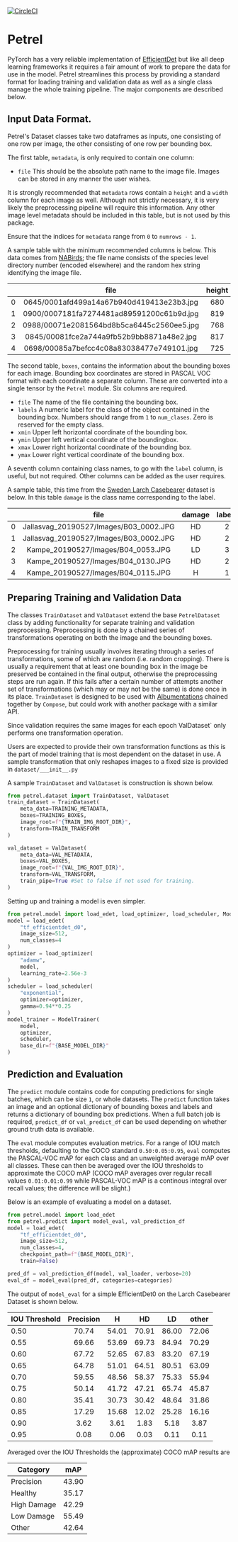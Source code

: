 [![CircleCI](https://circleci.com/gh/DanielMorton/Petrel/tree/master.svg?style=svg)](https://circleci.com/gh/DanielMorton/Petrel/tree/master)

# Petrel

PyTorch has a very reliable implementation of [EfficientDet](https://github.com/rwightman/efficientdet-pytorch)
but like all deep learning frameworks it requires a fair amount of work
to prepare the data for use in the model. Petrel streamlines this process
by providing a standard format for loading training and validation data
as well as a single class manage the whole training pipeline. The major
components are described below.

## Input Data Format.

Petrel's Dataset classes take two dataframes as inputs, one consisting
of one row per image, the other consisting of one row per bounding box.

The first table, ```metadata```, is only required to contain one column:
* `file` This should be the absolute path name to the image file. Images
             can be stored in any manner the user wishes.

It is strongly recommended that ```metadata``` rows contain a 
`height` and a `width` column for each image as well. Although
not strictly necessary, it is very likely the preprocessing pipeline
will require this information. Any other image level metadata should be
included in this table, but is not used by this package.

Ensure that the indices for ```metadata``` range from `0` to `numrows - 1`.

A sample table with the minimum recommended columns is below. This data
comes from [NABirds](https://dl.allaboutbirds.org/nabirds); the file
name consists of the species level directory number (encoded elsewhere)
and the random hex string identifying the image file.

|  | file | height | width|
| --- | :---: | :---: | :---: |
| 0 | 0645/0001afd499a14a67b940d419413e23b3.jpg	| 680 | 1024 |
| 1	| 0900/0007181fa7274481ad89591200c61b9d.jpg	| 819 | 1024 |
| 2	| 0988/00071e2081564bd8b5ca6445c2560ee5.jpg	| 768 | 1024 |
| 3	| 0845/00081fce2a744a9fb52b9bb8871a48e2.jpg	| 817 | 1024 |
| 4	| 0698/00085a7befcc4c08a83038477e749101.jpg	| 725 | 1024 |

The second table, ```boxes```, contains the information about the
bounding boxes for each image. Bounding box coordinates are stored
in PASCAL VOC format with each coordinate a separate column. These are
converted into a single tensor by the ```Petrel``` module.
Six columns are required.

* `file` The name of the file containing the bounding box.
* `labels` A numeric label for the class of the object contained in 
           the bounding box. Numbers should range from `1` to
          `num_clases`. Zero is reserved for the empty class.
* `xmin` Upper left horizontal coordinate of the bounding box.
* `ymin` Upper left vertical coordinate of the boundingbox.
* `xmax` Lower right horizontal coordinate of the bounding box.
* `ymax` Lower right vertical coordinate of the bounding box.

A seventh column containing class names, to go with the `label` column,
is useful, but not required. Other columns can be added as the user
requires.

A sample table, this time from the
[Sweden Larch Casebearer](http://lila.science/datasets/forest-damages-larch-casebearer/) 
dataset is below. In this table `damage` is the class name
corresponding to the label.

|  | file | damage | labels	| xmin | ymin | xmax | ymax |
| --- | :---: | :---: | :---: | :---: | :---: | :---: | :---: |
| 0	| Jallasvag_20190527/Images/B03_0002.JPG | HD | 2 | 205	| 288 | 297 | 380 |
| 1	| Jallasvag_20190527/Images/B03_0002.JPG | HD | 2 | 276	| 186 | 425 | 399 |
| 2 | Kampe_20190527/Images/B04_0053.JPG | LD | 3 | 287 | 817 | 474 | 1017 |
| 3 | Kampe_20190527/Images/B04_0130.JPG | HD | 2 | 537 | 301 | 641	| 411 | 
| 4 | Kampe_20190527/Images/B04_0115.JPG | H  | 1 | 1361 | 567 |1455 | 651 |


## Preparing Training and Validation Data

The classes ```TrainDataset``` and ```ValDataset``` extend the base
```PetrelDataset``` class by adding functionality for separate training
and validation preprocessing. Preprocessing is done by a chained
series of transformations operating on both the image and the bounding
boxes.

Preprocessing for training usually involves iterating through a series
of transformations, some of which are random (i.e. random cropping).
There is usually a requirement that at least one bounding box in the
image be preserved be contained in the final output, otherwise the
preprocessing steps are run again. If this fails after a certain number
of attempts another set of transformations (which may or may not be
the same) is done once in its place. ```TrainDataset``` is designed to
be used with [Albumentations](https://albumentations.ai) chained
together by `Compose`, but could work with another package with a
similar API.

Since validation requires the same images for each epoch
ValDataset` only performs one transformation operation.

Users are expected to provide their own transformation functions as
this is the part of model training that is most dependent on the
dataset in use. A sample transformation that only reshapes images to
a fixed size is provided in `dataset/___init__.py`

A sample `TrainDataset` and `ValDataset` is construction is shown below.

```python
from petrel.dataset import TrainDataset, ValDataset
train_dataset = TrainDataset(
    meta_data=TRAINING_METADATA,
    boxes=TRAINING_BOXES,
    image_root=f"{TRAIN_IMG_ROOT_DIR}",
    transform=TRAIN_TRANSFORM
)

val_dataset = ValDataset(
    meta_data=VAL_METADATA,
    boxes=VAL_BOXES,
    image_root=f"{VAL_IMG_ROOT_DIR}",
    transform=VAL_TRANSFORM,
    train_pipe=True #Set to false if not used for training.
)
```

Setting up and training a model is even simpler.

```python
from petrel.model import load_edet, load_optimizer, load_scheduler, ModelTrainer
model = load_edet(
    "tf_efficientdet_d0",
    image_size=512,
    num_classes=4
)
optimizer = load_optimizer(
    "adamw",
    model,
    learning_rate=2.56e-3
)
scheduler = load_scheduler(
    "exponential",
    optimizer=optimizer,
    gamma=0.94**0.25
)
model_trainer = ModelTrainer(
    model,
    optimizer,
    scheduler,
    base_dir=f"{BASE_MODEL_DIR}"
)
```

## Prediction and Evaluation

The ```predict``` module contains code for conputing predictions for
single batches, which can be size `1`, or whole datasets.
The `predict` function takes an image and an optional dictionary
of bounding boxes and labels and returns a dictionary of bounding
box predictions. When a full batch job is required, `predict_df` or
`val_predict_df` can be used depending on whether ground truth data
is available.

The ```eval``` module computes evaluation metrics. For a range of IOU
match thresholds, defaulting to the COCO standard `0.50:0.05:0.95`,
`eval` computes the PASCAL-VOC mAP for each class and an unweighted
average mAP over all classes. These can then be averaged over the IOU
thresholds to approximate the COCO mAP (COCO mAP averages over 
regular recall values `0.01:0.01:0.99` while PASCAL-VOC mAP is a
continous integral over recall values; the difference will be slight.)

Below is an example of evaluating a model on a dataset.

```python
from petrel.model import load_edet
from petrel.predict import model_eval, val_prediction_df
model = load_edet(
    "tf_efficientdet_d0",
    image_size=512,
    num_classes=4,
    checkpoint_path=f"{BASE_MODEL_DIR}",
    train=False)

pred_df = val_prediction_df(model, val_loader, verbose=20)
eval_df = model_eval(pred_df, categories=categories)
```

The output of `model_eval` for a simple EfficientDet0 on the Larch
Casebearer Dataset is shown below.

| IOU Threshold| Precision | H | HD | LD | other |
| --- | :---: | :---: | :---: | :---: | :---: |
| 0.50 | 70.74 | 54.01 | 70.91 | 86.00 | 72.06 |
| 0.55 | 69.66 | 53.69 | 69.73 | 84.94 | 70.29 |
| 0.60 | 67.72 | 52.65 | 67.83 | 83.20 | 67.19 |
| 0.65 | 64.78 | 51.01 | 64.51 | 80.51 | 63.09 |
| 0.70 | 59.55 | 48.56 | 58.37 | 75.33 | 55.94 |
| 0.75 | 50.14 | 41.72 | 47.21 | 65.74 | 45.87 | 
| 0.80 | 35.41 | 30.73 | 30.42 | 48.64 | 31.86 |
| 0.85 | 17.29 | 15.68 | 12.02 | 25.28 | 16.16 |
| 0.90 |  3.62 |  3.61 |  1.83 |  5.18 |  3.87 |
| 0.95 |  0.08 |  0.06 |  0.03 |  0.11 |  0.11 |

Averaged over the IOU Thresholds the (approximate) COCO mAP results are

| Category | mAP |
| --- | :---: |
| Precision   | 43.90 |
| Healthy     | 35.17 |
| High Damage | 42.29 |
| Low Damage  | 55.49 |
| Other       | 42.64 |
